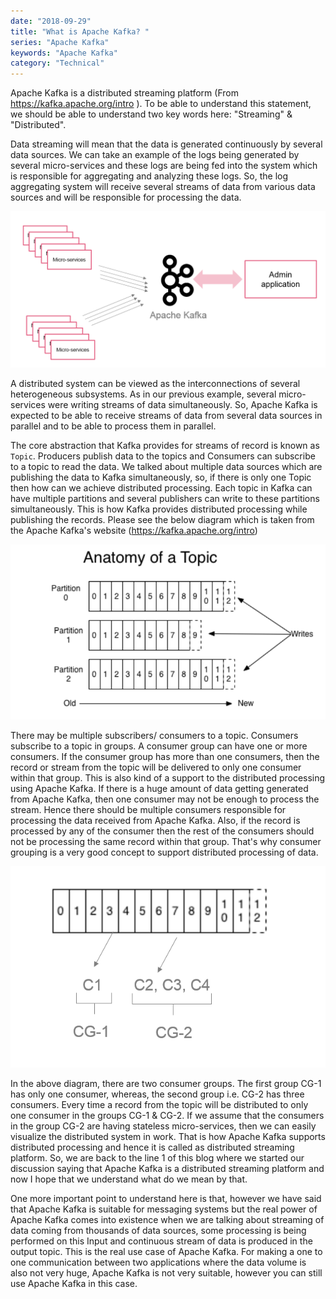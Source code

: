 ```yaml
---
date: "2018-09-29"
title: "What is Apache Kafka? "
series: "Apache Kafka"
keywords: "Apache Kafka"
category: "Technical"
---
```


Apache Kafka is a distributed streaming platform (From https://kafka.apache.org/intro ). To be able to understand this statement, we should be able to understand two key words here: "Streaming" & "Distributed".

Data streaming will mean that the data is generated continuously by several data sources. We can take an example of the logs being generated by several micro-services and these logs are being fed into the system which is responsible for aggregating and analyzing these logs. So, the log aggregating system will receive several streams of data from various data sources and will be responsible for processing the data.

![alt text](https://raw.githubusercontent.com/h4harshit/blogs/master/blogs/apache-kafka/img/apache-kafka.png "Apache Kafka")

A distributed system can be viewed as the interconnections of several heterogeneous subsystems. As in our previous example, several micro-services were writing streams of data simultaneously. So, Apache Kafka is expected to be able to receive streams of data from several data sources in parallel and to be able to process them in parallel.

The core abstraction that Kafka provides for streams of record is known as `Topic`. Producers publish data to the topics and Consumers can subscribe to a topic to read the data. We talked about multiple data sources which are publishing the data to Kafka simultaneously, so, if there is only one Topic then how can we achieve distributed processing. Each topic in Kafka can have multiple partitions and several publishers can write to these partitions simultaneously. This is how Kafka provides distributed processing while publishing the records. Please see the below diagram which is taken from the Apache Kafka's website (https://kafka.apache.org/intro)

![alt text](https://raw.githubusercontent.com/h4harshit/blogs/master/blogs/apache-kafka/img/apache-kafka-topic.png "Apache kafka Topic")

There may be multiple subscribers/ consumers to a topic. Consumers subscribe to a topic in groups. A consumer group can have one or more consumers. If the consumer group has more than one consumers, then the record or stream from the topic will be delivered to only one consumer within that group. This is also kind of a support to the distributed processing using Apache Kafka. If there is a huge amount of data getting generated from Apache Kafka, then one consumer may not be enough to process the stream. Hence there should be multiple consumers responsible for processing the data received from Apache Kafka. Also, if the record is processed by any of the consumer then the rest of the consumers should not be processing the same record within that group. That's why consumer grouping is a very good concept to support distributed processing of data.

![alt text](https://raw.githubusercontent.com/h4harshit/blogs/master/blogs/apache-kafka/img/apache-kafka-consumer-group.png "Apache Kafka Consumer Group")

In the above diagram, there are two consumer groups. The first group CG-1 has only one consumer, whereas, the second group i.e.  CG-2 has three consumers. Every time a record from the topic will be distributed to only one consumer in the groups CG-1 & CG-2. If we assume that the consumers in the group CG-2 are having stateless micro-services, then we can easily visualize the distributed system in work. That is how Apache Kafka supports distributed processing and hence it is called as distributed streaming platform. So, we are back to the line 1 of this blog where we started our discussion saying that Apache Kafka is a distributed streaming platform and now I hope that we understand what do we mean by that.

One more important point to understand here is that, however we have said that Apache Kafka is suitable for messaging systems but the real power of Apache Kafka comes into existence when we are talking about streaming of data coming from thousands of data sources, some processing is being performed on this Input and continuous stream of data is produced in the output topic. This is the real use case of Apache Kafka. For making a one to one communication between two applications where the data volume is also not very huge, Apache Kafka is not very suitable, however you can still use Apache Kafka in this case.


